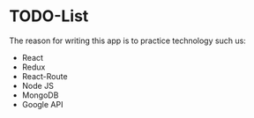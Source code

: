 <h1>TODO-List</h1>
The reason for writing this app is to practice technology such us:

<ul>
<li>React</li>
<li>Redux</li>
<li>React-Route</li>
<li>Node JS</li>
<li>MongoDB</li>
<li>Google API</li>
